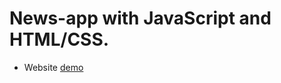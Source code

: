 # News-app with JavaScript and HTML/CSS.

- Website [demo](https://tantannn.github.io/News-app/index.html)
